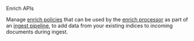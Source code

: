 Enrich APIs

Manage [enrich policies](https://www.elastic.co/guide/en/elasticsearch/reference/master/ingest-enriching-data.html#enrich-policy)
that can be used by the [enrich processor](https://www.elastic.co/guide/en/elasticsearch/reference/master/enrich-processor.html)
as part of an [ingest pipeline](../ingest/index.html), to add data from your existing indices
to incoming documents during ingest.
